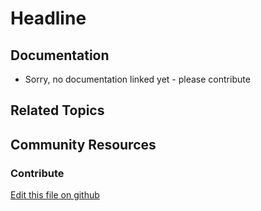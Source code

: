 # Headline

## Documentation

* Sorry, no documentation linked yet - please contribute
## Related Topics


## Community Resources


### Contribute

[Edit this file on github](https://github.com/olafk/controlpanel-documentation-docs/blob/master/md/72en/com_liferay_configuration_admin_web_portlet_SystemSettingsPortlet/com.liferay.knowledge.base.web.internal.configuration.KBSectionPortletInstanceConfiguration.md)
